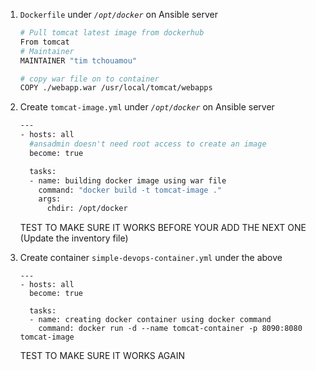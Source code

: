 
1. `Dockerfile` under *`/opt/docker`* on Ansible server
   ```sh 
   # Pull tomcat latest image from dockerhub 
   From tomcat
   # Maintainer
   MAINTAINER "tim tchouamou" 

   # copy war file on to container 
   COPY ./webapp.war /usr/local/tomcat/webapps
   
   
1. Create `tomcat-image.yml` under *`/opt/docker`* on Ansible server 
   ```sh
   ---
   - hosts: all
     #ansadmin doesn't need root access to create an image
     become: true 

     tasks:
     - name: building docker image using war file
       command: "docker build -t tomcat-image ." 
       args:
         chdir: /opt/docker
   ```
   
   TEST TO MAKE SURE IT WORKS BEFORE YOUR ADD THE NEXT ONE (Update the inventory file)
   
1. Create container `simple-devops-container.yml` under the above 
   ```ssh
   ---
   - hosts: all
     become: true
     
     tasks:
     - name: creating docker container using docker command
       command: docker run -d --name tomcat-container -p 8090:8080 tomcat-image
   ```
   
   TEST TO MAKE SURE IT WORKS AGAIN
